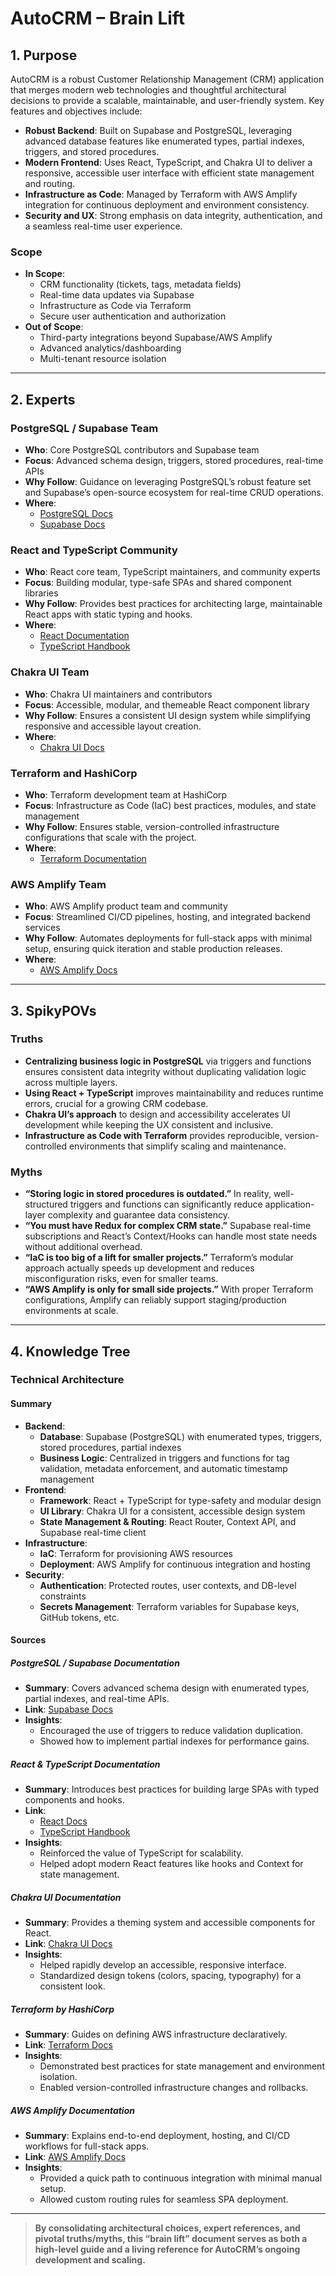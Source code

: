 # AutoCRM – Brain Lift

## 1. Purpose
AutoCRM is a robust Customer Relationship Management (CRM) application that merges modern web technologies and thoughtful architectural decisions to provide a scalable, maintainable, and user-friendly system. Key features and objectives include:

- **Robust Backend**: Built on Supabase and PostgreSQL, leveraging advanced database features like enumerated types, partial indexes, triggers, and stored procedures.
- **Modern Frontend**: Uses React, TypeScript, and Chakra UI to deliver a responsive, accessible user interface with efficient state management and routing.
- **Infrastructure as Code**: Managed by Terraform with AWS Amplify integration for continuous deployment and environment consistency.
- **Security and UX**: Strong emphasis on data integrity, authentication, and a seamless real-time user experience.

### Scope
- **In Scope**: 
  - CRM functionality (tickets, tags, metadata fields)
  - Real-time data updates via Supabase
  - Infrastructure as Code via Terraform
  - Secure user authentication and authorization
- **Out of Scope**: 
  - Third-party integrations beyond Supabase/AWS Amplify
  - Advanced analytics/dashboarding
  - Multi-tenant resource isolation

---

## 2. Experts

### PostgreSQL / Supabase Team
- **Who**: Core PostgreSQL contributors and Supabase team  
- **Focus**: Advanced schema design, triggers, stored procedures, real-time APIs  
- **Why Follow**: Guidance on leveraging PostgreSQL’s robust feature set and Supabase’s open-source ecosystem for real-time CRUD operations.  
- **Where**:  
  - [PostgreSQL Docs](https://www.postgresql.org/docs/)  
  - [Supabase Docs](https://supabase.com/docs)

### React and TypeScript Community
- **Who**: React core team, TypeScript maintainers, and community experts  
- **Focus**: Building modular, type-safe SPAs and shared component libraries  
- **Why Follow**: Provides best practices for architecting large, maintainable React apps with static typing and hooks.  
- **Where**:  
  - [React Documentation](https://react.dev/)  
  - [TypeScript Handbook](https://www.typescriptlang.org/docs/)

### Chakra UI Team
- **Who**: Chakra UI maintainers and contributors  
- **Focus**: Accessible, modular, and themeable React component library  
- **Why Follow**: Ensures a consistent UI design system while simplifying responsive and accessible layout creation.  
- **Where**:  
  - [Chakra UI Docs](https://chakra-ui.com/docs)

### Terraform and HashiCorp
- **Who**: Terraform development team at HashiCorp  
- **Focus**: Infrastructure as Code (IaC) best practices, modules, and state management  
- **Why Follow**: Ensures stable, version-controlled infrastructure configurations that scale with the project.  
- **Where**:  
  - [Terraform Documentation](https://developer.hashicorp.com/terraform/docs)

### AWS Amplify Team
- **Who**: AWS Amplify product team and community  
- **Focus**: Streamlined CI/CD pipelines, hosting, and integrated backend services  
- **Why Follow**: Automates deployments for full-stack apps with minimal setup, ensuring quick iteration and stable production releases.  
- **Where**:  
  - [AWS Amplify Docs](https://docs.amplify.aws/)

---

## 3. SpikyPOVs

### Truths
- **Centralizing business logic in PostgreSQL** via triggers and functions ensures consistent data integrity without duplicating validation logic across multiple layers.  
- **Using React + TypeScript** improves maintainability and reduces runtime errors, crucial for a growing CRM codebase.  
- **Chakra UI’s approach** to design and accessibility accelerates UI development while keeping the UX consistent and inclusive.  
- **Infrastructure as Code with Terraform** provides reproducible, version-controlled environments that simplify scaling and maintenance.

### Myths
- **“Storing logic in stored procedures is outdated.”** In reality, well-structured triggers and functions can significantly reduce application-layer complexity and guarantee data consistency.  
- **“You must have Redux for complex CRM state.”** Supabase real-time subscriptions and React’s Context/Hooks can handle most state needs without additional overhead.  
- **“IaC is too big of a lift for smaller projects.”** Terraform’s modular approach actually speeds up development and reduces misconfiguration risks, even for smaller teams.  
- **“AWS Amplify is only for small side projects.”** With proper Terraform configurations, Amplify can reliably support staging/production environments at scale.

---

## 4. Knowledge Tree

### Technical Architecture
#### Summary
- **Backend**: 
  - **Database**: Supabase (PostgreSQL) with enumerated types, triggers, stored procedures, partial indexes  
  - **Business Logic**: Centralized in triggers and functions for tag validation, metadata enforcement, and automatic timestamp management
- **Frontend**: 
  - **Framework**: React + TypeScript for type-safety and modular design  
  - **UI Library**: Chakra UI for a consistent, accessible design system  
  - **State Management & Routing**: React Router, Context API, and Supabase real-time client
- **Infrastructure**: 
  - **IaC**: Terraform for provisioning AWS resources  
  - **Deployment**: AWS Amplify for continuous integration and hosting  
- **Security**: 
  - **Authentication**: Protected routes, user contexts, and DB-level constraints  
  - **Secrets Management**: Terraform variables for Supabase keys, GitHub tokens, etc.

#### Sources

##### PostgreSQL / Supabase Documentation
- **Summary**: Covers advanced schema design with enumerated types, partial indexes, and real-time APIs.  
- **Link**: [Supabase Docs](https://supabase.com/docs)  
- **Insights**:  
  - Encouraged the use of triggers to reduce validation duplication.  
  - Showed how to implement partial indexes for performance gains.

##### React & TypeScript Documentation
- **Summary**: Introduces best practices for building large SPAs with typed components and hooks.  
- **Link**:  
  - [React Docs](https://react.dev/)  
  - [TypeScript Handbook](https://www.typescriptlang.org/docs/)  
- **Insights**:  
  - Reinforced the value of TypeScript for scalability.  
  - Helped adopt modern React features like hooks and Context for state management.

##### Chakra UI Documentation
- **Summary**: Provides a theming system and accessible components for React.  
- **Link**: [Chakra UI Docs](https://chakra-ui.com/docs)  
- **Insights**:  
  - Helped rapidly develop an accessible, responsive interface.  
  - Standardized design tokens (colors, spacing, typography) for a consistent look.

##### Terraform by HashiCorp
- **Summary**: Guides on defining AWS infrastructure declaratively.  
- **Link**: [Terraform Docs](https://developer.hashicorp.com/terraform/docs)  
- **Insights**:  
  - Demonstrated best practices for state management and environment isolation.  
  - Enabled version-controlled infrastructure changes and rollbacks.

##### AWS Amplify Documentation
- **Summary**: Explains end-to-end deployment, hosting, and CI/CD workflows for full-stack apps.  
- **Link**: [AWS Amplify Docs](https://docs.amplify.aws/)  
- **Insights**:  
  - Provided a quick path to continuous integration with minimal manual setup.  
  - Allowed custom routing rules for seamless SPA deployment.

---

> **By consolidating architectural choices, expert references, and pivotal truths/myths, this “brain lift” document serves as both a high-level guide and a living reference for AutoCRM’s ongoing development and scaling.**